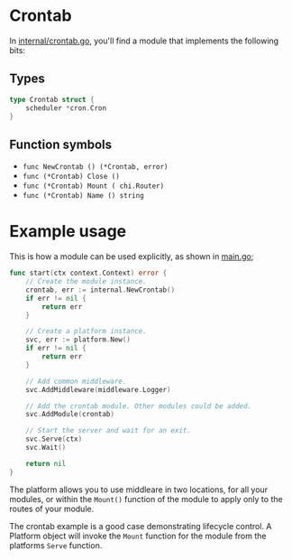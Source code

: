 # Crontab

In [internal/crontab.go](./internal/crontab.go), you'll find a module that implements
the following bits:

## Types

```go
type Crontab struct {
	scheduler *cron.Cron
}
```

## Function symbols

- `func NewCrontab () (*Crontab, error)`
- `func (*Crontab) Close ()`
- `func (*Crontab) Mount ( chi.Router)`
- `func (*Crontab) Name () string`

# Example usage

This is how a module can be used explicitly, as shown in [main.go](./main.go);

```go
func start(ctx context.Context) error {
	// Create the module instance.
	crontab, err := internal.NewCrontab()
	if err != nil {
		return err
	}

	// Create a platform instance.
	svc, err := platform.New()
	if err != nil {
		return err
	}

	// Add common middleware.
	svc.AddMiddleware(middleware.Logger)

	// Add the crontab module. Other modules could be added.
	svc.AddModule(crontab)

	// Start the server and wait for an exit.
	svc.Serve(ctx)
	svc.Wait()

	return nil
}
```

The platform allows you to use middleare in two locations, for all your
modules, or within the `Mount()` function of the module to apply only to
the routes of your module.

The crontab example is a good case demonstrating lifecycle control. A
Platform object will invoke the `Mount` function for the module from the
platforms `Serve` function.